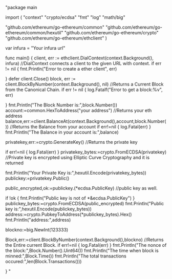 "package main

import (
	"context"
	"crypto/ecdsa"
	"fmt"
	"log"
	"math/big"

"github.com/ethereum/go-ethereum/common"
"github.com/ethereum/go-ethereum/common/hexutil"
"github.com/ethereum/go-ethereum/crypto"
"github.com/ethereum/go-ethereum/ethclient"
)

var infura = "Your infura url"

func main() {
	client, err := ethclient.DialContext(context.Background(), infura)          //DialContext connects a client to the given URL with context.
	if err != nil {
		fmt.Println("Error to create a ether client", err)

}
defer client.Close()
	block, err := client.BlockByNumber(context.Background(), nil)             //Returns a Current Block from the Canonical Chain.
	if err != nil {
		log.Fatalf("Error to get a block:%v", err)

}
	fmt.Println("The Block Number is:",block.Number()) 
	account:=common.HexToAddress("your address")                              //Returns your eth address
	balance,err:=client.BalanceAt(context.Background(),account,block.Number())     //Returns the Balance from your account 
	if err!=nil {
		log.Fatal(err)
	}
	fmt.Println("The Balance in your account is:",balance)

privatekey,err:=crypto.GenerateKey()                                     //Returns the private key

if err!=nil {
		 log.Fatal(err)
}
	privatekey_bytes:=crypto.FromECDSA(privatekey)                      //Private key is encrypted using Elliptic Curve Cryptography and it is returned

fmt.Println("Your Private Key is:",hexutil.Encode(privatekey_bytes)) 
publickey:=privatekey.Public()

public_encrypted,ok:=publickey.(*ecdsa.PublicKey)                //public key as well.

if !ok {
		   fmt.Println("Public key is not of *&ecdsa.PublicKey")
	}
	publickey_bytes:=crypto.FromECDSA(public_encrypted)
	fmt.Println("Public key is:",hexutil.Encode(publickey_bytes))
	address:=crypto.PubkeyToAddress(*publickey_bytes).Hex()
	fmt.Println("address:",address)

	
blockno:=big.NewInt(123333)

Block,err:=client.BlockByNumber(context.Background(),blockno)                 //Returns the Entire current Block.
	if err!=nil {
		log.Fatal(err)
	}
	fmt.Println("The nonce of the block:",Block.Number().Uint64())
	fmt.Println("The time when block is minned:",Block.Time())
	fmt.Println("The total transactions occured:",len(Block.Transactions()))     


} "
